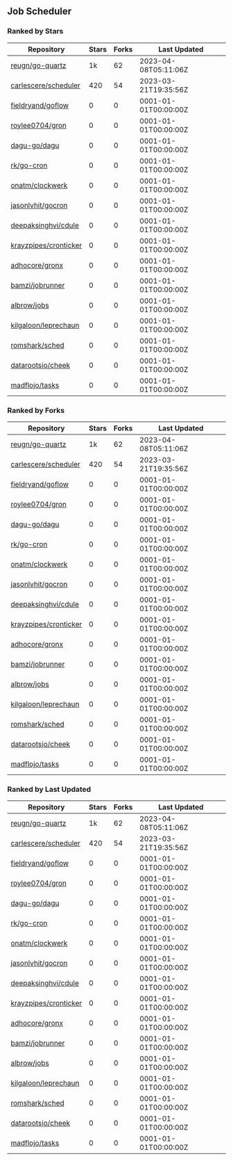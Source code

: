 ## Job Scheduler

### Ranked by Stars

| Repository | Stars | Forks | Last Updated |
|------------|-------|-------|--------------|
| [reugn/go-quartz](https://github.com/reugn/go-quartz) | 1k | 62 | 2023-04-08T05:11:06Z |
| [carlescere/scheduler](https://github.com/carlescere/scheduler) | 420 | 54 | 2023-03-21T19:35:56Z |
| [fieldryand/goflow](https://github.com/fieldryand/goflow) | 0 | 0 | 0001-01-01T00:00:00Z |
| [roylee0704/gron](https://github.com/roylee0704/gron) | 0 | 0 | 0001-01-01T00:00:00Z |
| [dagu-go/dagu](https://github.com/dagu-go/dagu) | 0 | 0 | 0001-01-01T00:00:00Z |
| [rk/go-cron](https://github.com/rk/go-cron) | 0 | 0 | 0001-01-01T00:00:00Z |
| [onatm/clockwerk](https://github.com/onatm/clockwerk) | 0 | 0 | 0001-01-01T00:00:00Z |
| [jasonlvhit/gocron](https://github.com/jasonlvhit/gocron) | 0 | 0 | 0001-01-01T00:00:00Z |
| [deepaksinghvi/cdule](https://github.com/deepaksinghvi/cdule) | 0 | 0 | 0001-01-01T00:00:00Z |
| [krayzpipes/cronticker](https://github.com/krayzpipes/cronticker) | 0 | 0 | 0001-01-01T00:00:00Z |
| [adhocore/gronx](https://github.com/adhocore/gronx) | 0 | 0 | 0001-01-01T00:00:00Z |
| [bamzi/jobrunner](https://github.com/bamzi/jobrunner) | 0 | 0 | 0001-01-01T00:00:00Z |
| [albrow/jobs](https://github.com/albrow/jobs) | 0 | 0 | 0001-01-01T00:00:00Z |
| [kilgaloon/leprechaun](https://github.com/kilgaloon/leprechaun) | 0 | 0 | 0001-01-01T00:00:00Z |
| [romshark/sched](https://github.com/romshark/sched) | 0 | 0 | 0001-01-01T00:00:00Z |
| [datarootsio/cheek](https://github.com/datarootsio/cheek) | 0 | 0 | 0001-01-01T00:00:00Z |
| [madflojo/tasks](https://github.com/madflojo/tasks) | 0 | 0 | 0001-01-01T00:00:00Z |

### Ranked by Forks

| Repository | Stars | Forks | Last Updated |
|------------|-------|-------|--------------|
| [reugn/go-quartz](https://github.com/reugn/go-quartz) | 1k | 62 | 2023-04-08T05:11:06Z |
| [carlescere/scheduler](https://github.com/carlescere/scheduler) | 420 | 54 | 2023-03-21T19:35:56Z |
| [fieldryand/goflow](https://github.com/fieldryand/goflow) | 0 | 0 | 0001-01-01T00:00:00Z |
| [roylee0704/gron](https://github.com/roylee0704/gron) | 0 | 0 | 0001-01-01T00:00:00Z |
| [dagu-go/dagu](https://github.com/dagu-go/dagu) | 0 | 0 | 0001-01-01T00:00:00Z |
| [rk/go-cron](https://github.com/rk/go-cron) | 0 | 0 | 0001-01-01T00:00:00Z |
| [onatm/clockwerk](https://github.com/onatm/clockwerk) | 0 | 0 | 0001-01-01T00:00:00Z |
| [jasonlvhit/gocron](https://github.com/jasonlvhit/gocron) | 0 | 0 | 0001-01-01T00:00:00Z |
| [deepaksinghvi/cdule](https://github.com/deepaksinghvi/cdule) | 0 | 0 | 0001-01-01T00:00:00Z |
| [krayzpipes/cronticker](https://github.com/krayzpipes/cronticker) | 0 | 0 | 0001-01-01T00:00:00Z |
| [adhocore/gronx](https://github.com/adhocore/gronx) | 0 | 0 | 0001-01-01T00:00:00Z |
| [bamzi/jobrunner](https://github.com/bamzi/jobrunner) | 0 | 0 | 0001-01-01T00:00:00Z |
| [albrow/jobs](https://github.com/albrow/jobs) | 0 | 0 | 0001-01-01T00:00:00Z |
| [kilgaloon/leprechaun](https://github.com/kilgaloon/leprechaun) | 0 | 0 | 0001-01-01T00:00:00Z |
| [romshark/sched](https://github.com/romshark/sched) | 0 | 0 | 0001-01-01T00:00:00Z |
| [datarootsio/cheek](https://github.com/datarootsio/cheek) | 0 | 0 | 0001-01-01T00:00:00Z |
| [madflojo/tasks](https://github.com/madflojo/tasks) | 0 | 0 | 0001-01-01T00:00:00Z |

### Ranked by Last Updated

| Repository | Stars | Forks | Last Updated |
|------------|-------|-------|--------------|
| [reugn/go-quartz](https://github.com/reugn/go-quartz) | 1k | 62 | 2023-04-08T05:11:06Z |
| [carlescere/scheduler](https://github.com/carlescere/scheduler) | 420 | 54 | 2023-03-21T19:35:56Z |
| [fieldryand/goflow](https://github.com/fieldryand/goflow) | 0 | 0 | 0001-01-01T00:00:00Z |
| [roylee0704/gron](https://github.com/roylee0704/gron) | 0 | 0 | 0001-01-01T00:00:00Z |
| [dagu-go/dagu](https://github.com/dagu-go/dagu) | 0 | 0 | 0001-01-01T00:00:00Z |
| [rk/go-cron](https://github.com/rk/go-cron) | 0 | 0 | 0001-01-01T00:00:00Z |
| [onatm/clockwerk](https://github.com/onatm/clockwerk) | 0 | 0 | 0001-01-01T00:00:00Z |
| [jasonlvhit/gocron](https://github.com/jasonlvhit/gocron) | 0 | 0 | 0001-01-01T00:00:00Z |
| [deepaksinghvi/cdule](https://github.com/deepaksinghvi/cdule) | 0 | 0 | 0001-01-01T00:00:00Z |
| [krayzpipes/cronticker](https://github.com/krayzpipes/cronticker) | 0 | 0 | 0001-01-01T00:00:00Z |
| [adhocore/gronx](https://github.com/adhocore/gronx) | 0 | 0 | 0001-01-01T00:00:00Z |
| [bamzi/jobrunner](https://github.com/bamzi/jobrunner) | 0 | 0 | 0001-01-01T00:00:00Z |
| [albrow/jobs](https://github.com/albrow/jobs) | 0 | 0 | 0001-01-01T00:00:00Z |
| [kilgaloon/leprechaun](https://github.com/kilgaloon/leprechaun) | 0 | 0 | 0001-01-01T00:00:00Z |
| [romshark/sched](https://github.com/romshark/sched) | 0 | 0 | 0001-01-01T00:00:00Z |
| [datarootsio/cheek](https://github.com/datarootsio/cheek) | 0 | 0 | 0001-01-01T00:00:00Z |
| [madflojo/tasks](https://github.com/madflojo/tasks) | 0 | 0 | 0001-01-01T00:00:00Z |

